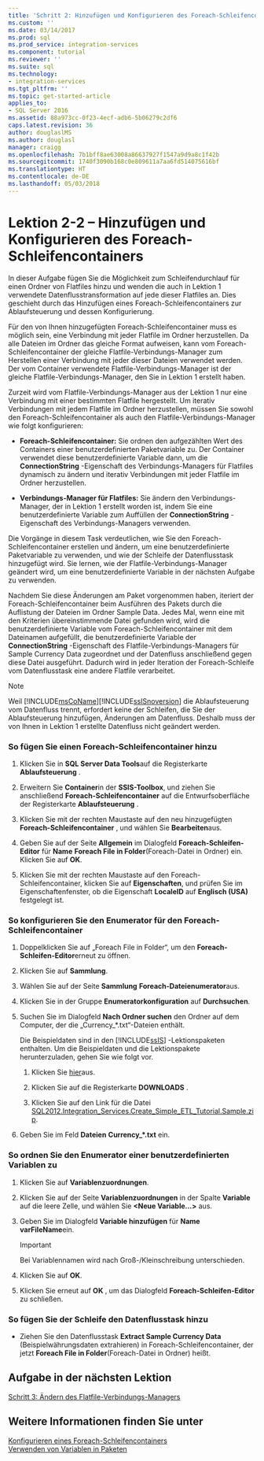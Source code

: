 ```yaml
---
title: 'Schritt 2: Hinzufügen und Konfigurieren des Foreach-Schleifencontainers | Microsoft-Dokumentation'
ms.custom: ''
ms.date: 03/14/2017
ms.prod: sql
ms.prod_service: integration-services
ms.component: tutorial
ms.reviewer: ''
ms.suite: sql
ms.technology:
- integration-services
ms.tgt_pltfrm: ''
ms.topic: get-started-article
applies_to:
- SQL Server 2016
ms.assetid: 88a973cc-0f23-4ecf-adb6-5b06279c2df6
caps.latest.revision: 36
author: douglaslMS
ms.author: douglasl
manager: craigg
ms.openlocfilehash: 7b1bff8ae63008a86637927f1547a9d9a8c1f42b
ms.sourcegitcommit: 1740f3090b168c0e809611a7aa6fd514075616bf
ms.translationtype: HT
ms.contentlocale: de-DE
ms.lasthandoff: 05/03/2018
---
```

# <a name="lesson-2-2---adding-and-configuring-the-foreach-loop-container"></a>Lektion 2-2 – Hinzufügen und Konfigurieren des Foreach-Schleifencontainers
In dieser Aufgabe fügen Sie die Möglichkeit zum Schleifendurchlauf für einen Ordner von Flatfiles hinzu und wenden die auch in Lektion 1 verwendete Datenflusstransformation auf jede dieser Flatfiles an. Dies geschieht durch das Hinzufügen eines Foreach-Schleifencontainers zur Ablaufsteuerung und dessen Konfigurierung.  
  
Für den von Ihnen hinzugefügten Foreach-Schleifencontainer muss es möglich sein, eine Verbindung mit jeder Flatfile im Ordner herzustellen. Da alle Dateien im Ordner das gleiche Format aufweisen, kann vom Foreach-Schleifencontainer der gleiche Flatfile-Verbindungs-Manager zum Herstellen einer Verbindung mit jeder dieser Dateien verwendet werden. Der vom Container verwendete Flatfile-Verbindungs-Manager ist der gleiche Flatfile-Verbindungs-Manager, den Sie in Lektion 1 erstellt haben.  
  
Zurzeit wird vom Flatfile-Verbindungs-Manager aus der Lektion 1 nur eine Verbindung mit einer bestimmten Flatfile hergestellt. Um iterativ Verbindungen mit jedem Flatfile im Ordner herzustellen, müssen Sie sowohl den Foreach-Schleifencontainer als auch den Flatfile-Verbindungs-Manager wie folgt konfigurieren:  
  
-   **Foreach-Schleifencontainer:** Sie ordnen den aufgezählten Wert des Containers einer benutzerdefinierten Paketvariable zu. Der Container verwendet diese benutzerdefinierte Variable dann, um die **ConnectionString** -Eigenschaft des Verbindungs-Managers für Flatfiles dynamisch zu ändern und iterativ Verbindungen mit jeder Flatfile im Ordner herzustellen.  
  
-   **Verbindungs-Manager für Flatfiles:** Sie ändern den Verbindungs-Manager, der in Lektion 1 erstellt worden ist, indem Sie eine benutzerdefinierte Variable zum Auffüllen der **ConnectionString** -Eigenschaft des Verbindungs-Managers verwenden.  
  
Die Vorgänge in diesem Task verdeutlichen, wie Sie den Foreach-Schleifencontainer erstellen und ändern, um eine benutzerdefinierte Paketvariable zu verwenden, und wie der Schleife der Datenflusstask hinzugefügt wird. Sie lernen, wie der Flatfile-Verbindungs-Manager geändert wird, um eine benutzerdefinierte Variable in der nächsten Aufgabe zu verwenden.  
  
Nachdem Sie diese Änderungen am Paket vorgenommen haben, iteriert der Foreach-Schleifencontainer beim Ausführen des Pakets durch die Auflistung der Dateien im Ordner Sample Data. Jedes Mal, wenn eine mit den Kriterien übereinstimmende Datei gefunden wird, wird die benutzerdefinierte Variable vom Foreach-Schleifencontainer mit dem Dateinamen aufgefüllt, die benutzerdefinierte Variable der **ConnectionString** -Eigenschaft des Flatfile-Verbindungs-Managers für Sample Currency Data zugeordnet und der Datenfluss anschließend gegen diese Datei ausgeführt. Dadurch wird in jeder Iteration der Foreach-Schleife vom Datenflusstask eine andere Flatfile verarbeitet.  
  
> [!NOTE]  
> Weil [!INCLUDE[msCoName](../includes/msconame-md.md)][!INCLUDE[ssISnoversion](../includes/ssisnoversion-md.md)] die Ablaufsteuerung vom Datenfluss trennt, erfordert keine der Schleifen, die Sie der Ablaufsteuerung hinzufügen, Änderungen am Datenfluss. Deshalb muss der von Ihnen in Lektion 1 erstellte Datenfluss nicht geändert werden.  
  
### <a name="to-add-a-foreach-loop-container"></a>So fügen Sie einen Foreach-Schleifencontainer hinzu  
  
1.  Klicken Sie in **SQL Server Data Tools**auf die Registerkarte **Ablaufsteuerung** .  
  
2.  Erweitern Sie **Container**in der **SSIS-Toolbox**, und ziehen Sie anschließend **Foreach-Schleifencontainer** auf die Entwurfsoberfläche der Registerkarte **Ablaufsteuerung** .  
  
3.  Klicken Sie mit der rechten Maustaste auf den neu hinzugefügten **Foreach-Schleifencontainer** , und wählen Sie **Bearbeiten**aus.  
  
4.  Geben Sie auf der Seite **Allgemein** im Dialogfeld **Foreach-Schleifen-Editor** für **Name** **Foreach File in Folder**(Foreach-Datei in Ordner) ein. Klicken Sie auf **OK**.  
  
5.  Klicken Sie mit der rechten Maustaste auf den Foreach-Schleifencontainer, klicken Sie auf **Eigenschaften**, und prüfen Sie im Eigenschaftenfenster, ob die Eigenschaft **LocaleID** auf **Englisch (USA)** festgelegt ist.  
  
### <a name="to-configure-the-enumerator-for-the-foreach-loop-container"></a>So konfigurieren Sie den Enumerator für den Foreach-Schleifencontainer  
  
1.  Doppelklicken Sie auf „Foreach File in Folder“, um den **Foreach-Schleifen-Editor**erneut zu öffnen.  
  
2.  Klicken Sie auf **Sammlung**.  
  
3.  Wählen Sie auf der Seite **Sammlung** **Foreach-Dateienumerator**aus.  
  
4.  Klicken Sie in der Gruppe **Enumeratorkonfiguration** auf **Durchsuchen**.  
  
5.  Suchen Sie im Dialogfeld **Nach Ordner suchen** den Ordner auf dem Computer, der die „Currency_*.txt“-Dateien enthält.  
  
    Die Beispieldaten sind in den [!INCLUDE[ssIS](../includes/ssis-md.md)] -Lektionspaketen enthalten. Um die Beispieldaten und die Lektionspakete herunterzuladen, gehen Sie wie folgt vor.  
  
    1.  Klicken Sie [hier](http://go.microsoft.com/fwlink/?LinkId=275027)aus. 
  
    2.  Klicken Sie auf die Registerkarte **DOWNLOADS** .  
  
    3.  Klicken Sie auf den Link für die Datei [SQL2012.Integration_Services.Create_Simple_ETL_Tutorial.Sample.zip](http://msftisprodsamples.codeplex.com/downloads/get/596031).  
  
6.  Geben Sie im Feld **Dateien** **Currency_\*.txt** ein.  
  
### <a name="to-map-the-enumerator-to-a-user-defined-variable"></a>So ordnen Sie den Enumerator einer benutzerdefinierten Variablen zu  
  
1.  Klicken Sie auf **Variablenzuordnungen**.  
  
2.  Klicken Sie auf der Seite **Variablenzuordnungen** in der Spalte **Variable** auf die leere Zelle, und wählen Sie **\<Neue Variable…>** aus.  
  
3.  Geben Sie im Dialogfeld **Variable hinzufügen** für **Name** **varFileName**ein.  
  
    > [!IMPORTANT]  
    > Bei Variablennamen wird nach Groß-/Kleinschreibung unterschieden.  
  
4.  Klicken Sie auf **OK**.  
  
5.  Klicken Sie erneut auf **OK** , um das Dialogfeld **Foreach-Schleifen-Editor** zu schließen.  
  
### <a name="to-add-the-data-flow-task-to-the-loop"></a>So fügen Sie der Schleife den Datenflusstask hinzu  
  
-   Ziehen Sie den Datenflusstask **Extract Sample Currency Data** (Beispielwährungsdaten extrahieren) in Foreach-Schleifencontainer, der jetzt **Foreach File in Folder**(Foreach-Datei in Ordner) heißt.  
  
## <a name="next-lesson-task"></a>Aufgabe in der nächsten Lektion  
[Schritt 3: Ändern des Flatfile-Verbindungs-Managers](../integration-services/lesson-2-3-modifying-the-flat-file-connection-manager.md)  
  
## <a name="see-also"></a>Weitere Informationen finden Sie unter  
[Konfigurieren eines Foreach-Schleifencontainers](http://msdn.microsoft.com/library/519c6f96-5e1f-47d2-b96a-d49946948c25)  
[Verwenden von Variablen in Paketen](http://msdn.microsoft.com/library/7742e92d-46c5-4cc4-b9a3-45b688ddb787)  
  
  
  
